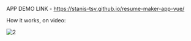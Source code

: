 APP DEMO LINK - https://stanis-tsv.github.io/resume-maker-app-vue/

How it works, on video:

![2](https://user-images.githubusercontent.com/97790288/149623694-8fbd6c67-54ef-406e-abee-34fd156adb9d.gif)
